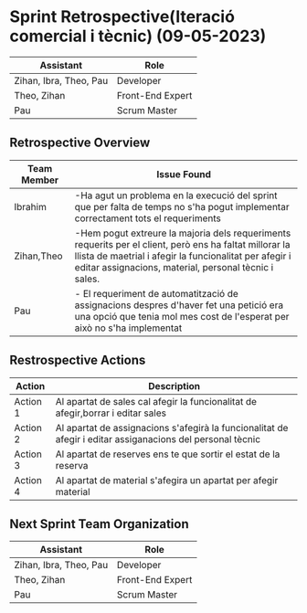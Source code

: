 # Sprint Retrospective(Iteració comercial i tècnic) (09-05-2023)

| Assistant | Role             |  
|-----------|------------------|
| Zihan, Ibra, Theo, Pau    | Developer        |   
| Theo, Zihan    | Front-End Expert |  
| Pau    | Scrum Master     |  

## Retrospective Overview

| Team Member | Issue Found                                                            |  
|-------------|------------------------------------------------------------------------|
| Ibrahim       | -Ha agut un problema en la execució del sprint que per falta de temps no s'ha pogut implementar correctament tots el requeriments|
| Zihan,Theo              | -Hem pogut extreure la majoria dels requeriments requerits per el client, però ens ha faltat millorar la llista de maetrial i afegir la funcionalitat                    per afegir i editar assignacions, material, personal tècnic i sales. |
| Pau            | - El requeriment de automatització de assignacions despres d'haver fet una petició era una opció que tenia mol mes cost de l'esperat per això no s'ha implementat|   


## Restrospective Actions

| Action   | Description                                                 |  
|----------|-------------------------------------------------------------|
| Action 1 | Al apartat de sales cal afegir la funcionalitat de afegir,borrar i editar sales  |   
| Action 2 | Al apartat de assignacions s'afegirà la funcionalitat de afegir i editar assiganacions del personal tècnic |  
| Action 3 | Al apartat de reserves ens te que sortir el estat de la reserva|
| Action 4 | Al apartat de material s'afegira un apartat per afegir material|

## Next Sprint Team Organization

| Assistant | Role             |  
|-----------|------------------|
| Zihan, Ibra, Theo, Pau     | Developer        |   
| Theo, Zihan   | Front-End Expert |  
| Pau      | Scrum Master     | 






